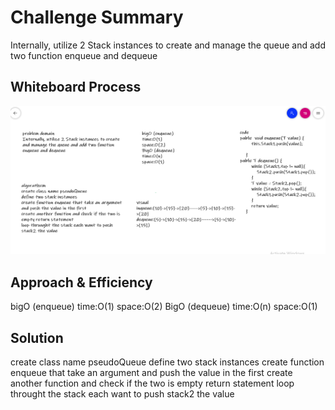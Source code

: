 # Challenge Summary
Internally, utilize 2 Stack instances to create and manage the queue and add two function enqueue and dequeue

## Whiteboard Process
![white board](lib/src/main/java/stack/and/queue/cc11.PNG)

## Approach & Efficiency
bigO (enqueue)
time:O(1)
space:O(2)
BigO (dequeue)
time:O(n)
space:O(1)

## Solution
create class name pseudoQueue define two stack instances create function enqueue that take an argument and push the value in the first
create another function and check if the two is empty return statement loop throught the stack each want to push stack2 the value
